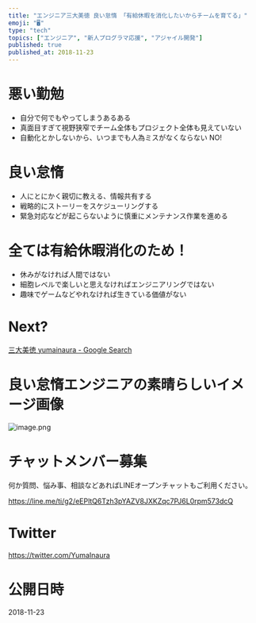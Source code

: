 ```yaml
---
title: "エンジニア三大美徳 良い怠惰 「有給休暇を消化したいからチームを育てる」"
emoji: "🖥"
type: "tech"
topics: ["エンジニア", "新人プログラマ応援", "アジャイル開発"]
published: true
published_at: 2018-11-23
---
```


# 悪い勤勉

- 自分で何でもやってしまうあるある
- 真面目すぎて視野狭窄でチーム全体もプロジェクト全体も見えていない
- 自動化とかしないから、いつまでも人為ミスがなくならない NO!

# 良い怠惰

- 人にとにかく親切に教える、情報共有する
- 戦略的にストーリーをスケジューリングする
- 緊急対応などが起こらないように慎重にメンテナンス作業を進める

# 全ては有給休暇消化のため！

- 休みがなければ人間ではない
- 細胞レベルで楽しいと思えなければエンジニアリングではない
- 趣味でゲームなどやれなければ生きている価値がない


# Next?

[三大美徳 yumainaura - Google Search](https://www.google.co.jp/search?q=%E4%B8%89%E5%A4%A7%E7%BE%8E%E5%BE%B3+yumainaura&oq=%E4%B8%89%E5%A4%A7%E7%BE%8E%E5%BE%B3+yumainaura&aqs=chrome..69i57.3302j0j7&sourceid=chrome&ie=UTF-8)

# 良い怠惰エンジニアの素晴らしいイメージ画像

![image.png](https://qiita-image-store.s3.amazonaws.com/0/89618/b3bde39e-ec3b-0d6b-c604-9076457af9c5.png)








<!-- Update From Qiita API -->

# チャットメンバー募集


何か質問、悩み事、相談などあればLINEオープンチャットもご利用ください。

https://line.me/ti/g2/eEPltQ6Tzh3pYAZV8JXKZqc7PJ6L0rpm573dcQ





# Twitter


https://twitter.com/YumaInaura


<!-- Update From Qiita API -->



# 公開日時

2018-11-23
